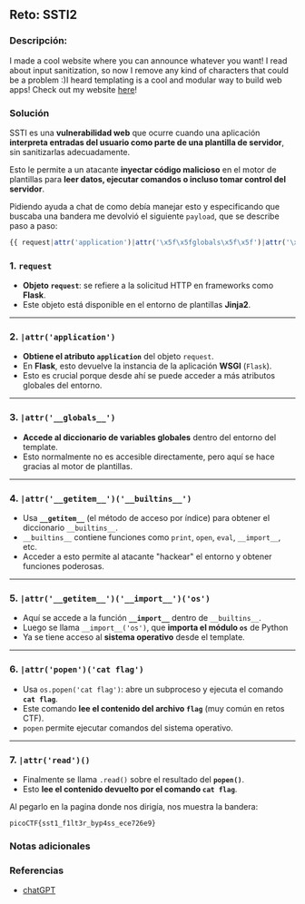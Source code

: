 ## Reto: SSTI2
### Descripción:

I made a cool website where you can announce whatever you want! I read about input sanitization, so now I remove any kind of characters that could be a problem :)I heard templating is a cool and modular way to build web apps! Check out my website [here](http://shape-facility.picoctf.net:62190/)!
### Solución

SSTI es una **vulnerabilidad web** que ocurre cuando una aplicación **interpreta entradas del usuario como parte de una plantilla de servidor**, sin sanitizarlas adecuadamente.

Esto le permite a un atacante **inyectar código malicioso** en el motor de plantillas para **leer datos, ejecutar comandos o incluso tomar control del servidor**.

Pidiendo ayuda a chat de como debía manejar esto y especificando que buscaba una bandera me devolvió el siguiente `payload`, que se describe paso a paso:

```js
{{ request|attr('application')|attr('\x5f\x5fglobals\x5f\x5f')|attr('\x5f\x5fgetitem\x5f\x5f')('\x5f\x5fbuiltins\x5f\x5f')|attr('\x5f\x5fgetitem\x5f\x5f')('\x5f\x5fimport\x5f\x5f')('os')|attr('popen')('cat flag')|attr('read')() }}
```


### 1. `request`

- **Objeto `request`**: se refiere a la solicitud HTTP en frameworks como **Flask**.    
- Este objeto está disponible en el entorno de plantillas **Jinja2**.

---

### 2. `|attr('application')`

- **Obtiene el atributo `application`** del objeto `request`.
- En **Flask**, esto devuelve la instancia de la aplicación **WSGI** (`Flask`).    
- Esto es crucial porque desde ahí se puede acceder a más atributos globales del entorno.

---

### 3. `|attr('__globals__')`
- **Accede al diccionario de variables globales** dentro del entorno del template.    
- Esto normalmente no es accesible directamente, pero aquí se hace gracias al motor de plantillas.

---

### 4. `|attr('__getitem__')('__builtins__')`

- Usa **`__getitem__`** (el método de acceso por índice) para obtener el diccionario `__builtins__`.
- `__builtins__` contiene funciones como `print`, `open`, `eval`, `__import__`, etc.
- Acceder a esto permite al atacante "hackear" el entorno y obtener funciones poderosas.

---

### 5. `|attr('__getitem__')('__import__')('os')`

- Aquí se accede a la función **`__import__`** dentro de `__builtins__`.
- Luego se llama `__import__('os')`, que **importa el módulo `os`** de Python    
- Ya se tiene acceso al **sistema operativo** desde el template.

---

### 6. `|attr('popen')('cat flag')`

- Usa `os.popen('cat flag')`: abre un subproceso y ejecuta el comando **`cat flag`**.
- Este comando **lee el contenido del archivo `flag`** (muy común en retos CTF).
- `popen` permite ejecutar comandos del sistema operativo.

---

### 7. `|attr('read')()`

- Finalmente se llama `.read()` sobre el resultado del **`popen()`**.
- Esto **lee el contenido devuelto por el comando `cat flag`**.



Al pegarlo en la pagina donde nos dirigía, nos muestra la bandera:
```flag
picoCTF{sst1_f1lt3r_byp4ss_ece726e9}
```


### Notas adicionales
### Referencias

- [chatGPT](https://chatgpt.com/)
